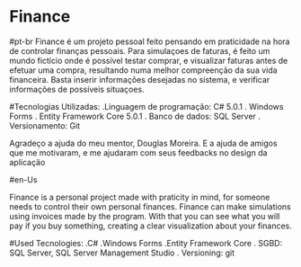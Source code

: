 # Finance
#pt-br
Finance é um projeto pessoal feito pensando em praticidade na hora de controlar finanças pessoais. Para simulaçoes de faturas, é feito um mundo fictício onde é possível testar comprar, e visualizar faturas antes de efetuar uma compra, resultando numa melhor compreenção da sua vida financeira. Basta inserir informações desejadas no sistema, e verificar informações de possíveis situaçoes. 

#Tecnologias Utilizadas:
  .Linguagem de programação: C# 5.0.1
  . Windows Forms
  . Entity Framework Core 5.0.1
  . Banco de dados: SQL Server 
  . Versionamento: Git
  
  
 
 Agradeço a ajuda do meu mentor, Douglas Moreira. E a ajuda de amigos que me motivaram, e me ajudaram com seus feedbacks no design da aplicação
 
 
 #en-Us
 
Finance is a personal project made with praticity in mind, for someone needs to control their own personal finances. Finance can make simulations using invoices made by the program. With that you can see what you will pay if you buy something, creating a clear visualization about your finances. 

#Used Tecnologies:
  .C#
  .Windows Forms
  .Entity Framework Core
  . SGBD: SQL Server, SQL Server Management Studio
  . Versioning: git
 
 
